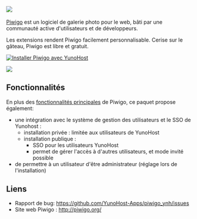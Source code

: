 ## <img src="https://yunohost.org/images/piwigo.png">




[Piwigo](http://piwigo.org) est un logiciel de galerie photo pour le web, bâti par une communauté active d'utilisateurs et de développeurs.

Les extensions rendent Piwigo facilement personnalisable. Cerise sur le gâteau, Piwigo est libre et gratuit.

[![Installer Piwigo avec YunoHost](https://install-app.yunohost.org/install-with-yunohost.png)](https://install-app.yunohost.org/?app=piwigo)

![](http://piwigo.org/screenshots/homepage/piwigo-batch-manager.png)

## Fonctionnalités

En plus des [fonctionnalités principales](https://fr.piwigo.org/fonctionnalites) de Piwigo, ce paquet propose également:

 * une intégration avec le système de gestion des utilisateurs et le SSO de Yunohost :
   * installation privée : limitée aux utilisateurs de YunoHost
   * installation publique :
     * SSO pour les utilisateurs YunoHost
     * permet de gérer l'accès à d'autres utilisateurs, et mode invité possible
 * de permettre à un utilisateur d'être administrateur (réglage lors de l'installation)

## Liens

 * Rapport de bug: https://github.com/YunoHost-Apps/piwigo_ynh/issues
 * Site web Piwigo : http://piwigo.org/


